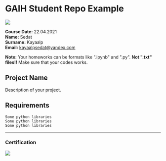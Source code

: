 # GAIH Student Repo Example
![](img/logo.png)

**Course Date:** 22.04.2021  
**Name:** Sedat  
**Surname:** Kayaalp  
**Email:** kayaalpsedat@yandex.com  

**Note:** Your homeworks can be formats like ".ipynb" and ".py". **Not ".txt" files!!** Make sure that your codes works.  

## Project Name
Description of your project.

## Requirements
```
Some python libraries
Some python libraries
Some python libraries
```
---

### Certification
![](img/certificate_ex.png)

